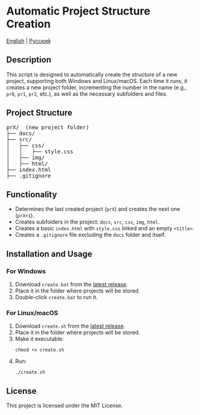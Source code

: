 <h1>Automatic Project Structure Creation</h1>

<p>
  <a href="./README.md">English</a> | 
  <a href="./README.ru.md">Русский</a>
</p>

<h2>Description</h2>
<p>This script is designed to automatically create the structure of a new project, supporting both Windows and Linux/macOS. Each time it runs, it creates a new project folder, incrementing the number in the name (e.g., <code>pr0</code>, <code>pr1</code>, <code>pr2</code>, etc.), as well as the necessary subfolders and files.</p>

<h2>Project Structure</h2>
<pre>
prX/  (new project folder)
├── docs/
├── src/
│   ├── css/
│   │   ├── style.css
│   ├── img/
│   ├── html/
├── index.html
├── .gitignore
</pre>

<h2>Functionality</h2>
<ul>
  <li>Determines the last created project (<code>prX</code>) and creates the next one (<code>prX+1</code>).</li>
  <li>Creates subfolders in the project: <code>docs</code>, <code>src</code>, <code>css</code>, <code>img</code>, <code>html</code>.</li>
  <li>Creates a basic <code>index.html</code> with <code>style.css</code> linked and an empty <code>&lt;title&gt;</code>.</li>
  <li>Creates a <code>.gitignore</code> file excluding the <code>docs</code> folder and itself.</li>
</ul>

<h2>Installation and Usage</h2>
<h3>For Windows</h3>
<ol>
    <li>Download <code>create.bat</code> from the <a href="https://github.com/Tra-va-de/create-html-project/releases">latest release</a>.</li>
    <li>Place it in the folder where projects will be stored.</li>
    <li>Double-click <code>create.bat</code> to run it.</li>
</ol>

<h3>For Linux/macOS</h3>
<ol>
    <li>Download <code>create.sh</code> from the <a href="https://github.com/Tra-va-de/create-html-project/releases">latest release</a>.</li>
    <li>Place it in the folder where projects will be stored.</li>
    <li>Make it executable:
        <pre><code>chmod +x create.sh</code></pre>
    </li>
    <li>Run:
        <pre><code>./create.sh</code></pre>
    </li>
</ol>

<h2>License</h2>
<p>This project is licensed under the MIT License.</p>
